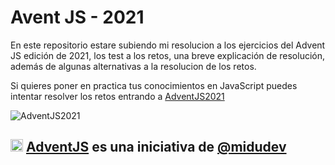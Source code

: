 # Avent JS - 2021

En este repositorio estare subiendo mi resolucion a los ejercicios del Advent JS edición de 2021, los test a los retos, una breve explicación de resolución, además de algunas alternativas a la resolucion de los retos.

Si quieres poner en practica tus conocimientos en JavaScript puedes intentar resolver los retos entrando a [AdventJS2021](https://2021.adventjs.dev/)

![AdventJS2021](https://i.pinimg.com/564x/e1/e0/8d/e1e08d9c5c113cd586d1dca56ae8eac9.jpg "AdventJS")

## <img src="https://adventjs.dev/android-icon-192x192.png" width="20" height="20" /> <strong> [AdventJS](https://adventjs.dev/es) es una iniciativa de [@midudev](https://midu.dev/)</strong>